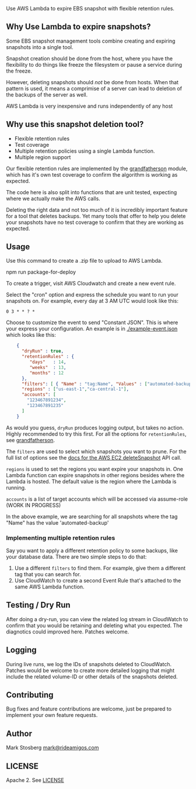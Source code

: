 
Use AWS Lambda to expire EBS snapshot with flexible retention rules.

## Why Use Lambda to expire snapshots?

Some EBS snapshot management tools combine creating and expiring snapshots into a single tool.

Snapshot creation should be done from the host, where you have the flexibility to do things like freeze the filesystem or pause a service during the freeze.

However, deleting snapshots should *not* be done from hosts. When that pattern is used, it means a comprimise of a server can lead to deletion of the backups of the server as well.

AWS Lambda is very inexpensive and runs independently of any host

## Why use this snapshot deletion tool?

  * Flexible retention rules
  * Test coverage
  * Multiple retention policies using a single Lambda function.
  * Multiple region support

Our flexible retention rules are implemented by the [grandfatherson](https://github.com/RideAmigosCorp/grandfatherson) module, which has it's own test coverage to confirm the algorithm is working as expected.

The code here is also split into functions that are unit tested, expecting where we actually make the AWS calls.

Deleting the right data and not too much of it is incredibly important feature for a tool that deletes backups. Yet many tools that offer to help you delete your snapshots have no test coverage to confirm that they are working as expected.

## Usage

Use this command to create a .zip file to upload to AWS Lambda.

   npm run package-for-deploy

To create a trigger, visit AWS Cloudwatch and create a new event rule.

Select the "cron" option and express the schedule you want to run your snapshots on. For example, every day at 3 AM UTC would look like this:


    0 3 * * ? *

Choose to customize the event to send "Constant JSON". This is where your express
your configuration. An example is in [./example-event.json](./example-event.json)
which looks like this:

```json
    {
      "dryRun" : true,
      "retentionRules" : {
         "days"   : 14,
         "weeks"  : 13,
         "months" : 12
      },
      "filters": [ { "Name" : "tag:Name", "Values" : ["automated-backup" ] } ],
      "regions" : ["us-east-1","ca-central-1"],
      "accounts": [
        "123467891234",
        "123467891235"
      ]      
    }
```

As would you guess, `dryRun` produces logging output, but takes no action. Highly recommended to try this first. For all the options for `retentionRules`,
see [grandfatherson](https://github.com/RideAmigosCorp/grandfatherson).

The `filters` are used to select which snapshots you want to prune. For the full list of options see the [docs for the AWS EC2 deleteSnapshot](http://docs.aws.amazon.com/AWSJavaScriptSDK/latest/AWS/EC2.html) API call.

`regions` is used to set the regions you want expire your snapshots in. One Lambda function can expire snapshots in other regions besides where the Lambda is hosted. The default value is the region where the Lambda is running.

`accounts` is a list of target accounts which will be accessed via assume-role (WORK IN PROGRESS)

In the above example, we are searching for all snapshots where the tag "Name" has the value 'automated-backup'

### Implementing multiple retention rules

Say you want to apply a different retention policy to some backups, like your database data. There are two simple steps to do that:

  1. Use a different `filters` to find them. For example, give them a different tag that you can search for.
  2. Use CloudWatch to create a second Event Rule that's attached to the same AWS Lambda function.

## Testing / Dry Run

After doing a dry-run, you can view the related log stream in CloudWatch to confirm that you would be retaining and deleting what you expected. The diagnotics could improved here. Patches welcome.

## Logging

During live runs, we log the IDs of snapshots deleted to CloudWatch. Patches would be welcome to create more detailed logging that might include the related volume-ID or other details of the snapshots deleted.

## Contributing

Bug fixes and feature contributions are welcome, just be prepared to implement your own feature requests.

## Author

Mark Stosberg <mark@rideamigos.com>

## LICENSE

Apache 2. See [LICENSE](./LICENSE)
